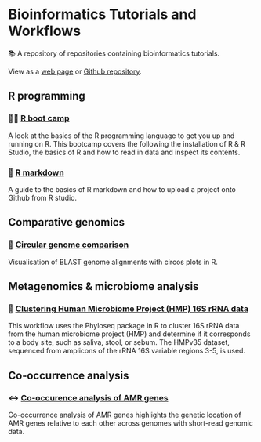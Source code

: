 # Bioinformatics Tutorials and Workflows

📚 A repository of repositories containing bioinformatics tutorials.

View as a [web page](https://rngoodman.github.io/tutorials/) or [Github repository](https://github.com/rngoodman/tutorials).

## R programming

### 🏃‍♂ [R boot camp](https://github.com/rngoodman/R-boot-camp)

A look at the basics of the R programming language to get you up and running on R. This bootcamp covers the following the installation of R & R Studio, the basics of R and how to read in data and inspect its contents.

### 📝 [R markdown](https://github.com/rngoodman/R-Markdown-Basics)

A guide to the basics of R markdown and how to upload a project onto Github from R studio.

## Comparative genomics

### 🔘 [Circular genome comparison](https://github.com/rngoodman/circular-genome-comparisons)
Visualisation of BLAST genome alignments with circos plots in R. 

## Metagenomics & microbiome analysis

### 🦠 [Clustering Human Microbiome Project (HMP) 16S rRNA data](https://github.com/rngoodman/clustering-HMP-data)
This workflow uses the Phyloseq package in R to cluster 16S rRNA data from the human microbiome project (HMP) and determine if it corresponds to a body site, such as saliva, stool, or sebum. The HMPv35 dataset, sequenced from amplicons of the rRNA 16S variable regions 3-5, is used.

## Co-occurrence analysis

### ↔️ [Co-occurence analysis of AMR genes](https://github.com/rngoodman/co-occurrence-analysis)

Co-occurrence analysis of AMR genes highlights the genetic location of AMR genes relative to each other across genomes with short-read genomic data. 



